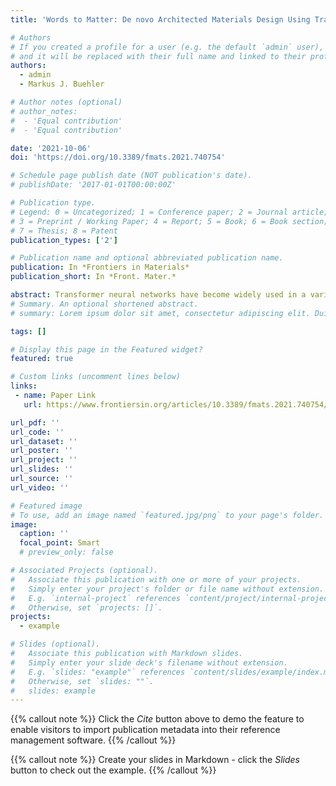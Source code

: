 ```yaml
---
title: 'Words to Matter: De novo Architected Materials Design Using Transformer Neural Networks'

# Authors
# If you created a profile for a user (e.g. the default `admin` user), write the username (folder name) here
# and it will be replaced with their full name and linked to their profile.
authors:
  - admin
  - Markus J. Buehler

# Author notes (optional)
# author_notes:
#  - 'Equal contribution'
#  - 'Equal contribution'

date: '2021-10-06'
doi: 'https://doi.org/10.3389/fmats.2021.740754'

# Schedule page publish date (NOT publication's date).
# publishDate: '2017-01-01T00:00:00Z'

# Publication type.
# Legend: 0 = Uncategorized; 1 = Conference paper; 2 = Journal article;
# 3 = Preprint / Working Paper; 4 = Report; 5 = Book; 6 = Book section;
# 7 = Thesis; 8 = Patent
publication_types: ['2']

# Publication name and optional abbreviated publication name.
publication: In *Frontiers in Materials*
publication_short: In *Front. Mater.*

abstract: Transformer neural networks have become widely used in a variety of AI applications, enabling significant advances in Natural Language Processing (NLP) and computer vision. Here we demonstrate the use of transformer neural networks in the de novo design of architected materials using a unique approach based on text input that enables the design to be directed by descriptive text, such as “a regular lattice of steel”. Since transformer neural nets enable the conversion of data from distinct forms into one another, including text into images, such methods have the potential to be used as a natural-language-driven tool to develop complex materials designs. In this study we use the Contrastive Language-Image Pre-Training (CLIP) and VQGAN neural networks in an iterative process to generate images that reflect text prompt driven materials designs. We then use the resulting images to generate three-dimensional models that can be realized using additive manufacturing, resulting in physical samples of these text-based materials. We present several such word-to-matter examples, and analyze 3D printed material specimen through associated additional finite element analysis, especially focused on mechanical properties including mechanism design. As an emerging new field, such language-based design approaches can have profound impact, including the use of transformer neural nets to generate machine code for 3D printing, optimization of processing conditions, and other end-to-end design environments that intersect directly with human language.
# Summary. An optional shortened abstract.
# summary: Lorem ipsum dolor sit amet, consectetur adipiscing elit. Duis posuere tellus ac convallis placerat. Proin tincidunt magna sed ex sollicitudin condimentum.

tags: []

# Display this page in the Featured widget?
featured: true

# Custom links (uncomment lines below)
links:
 - name: Paper Link
   url: https://www.frontiersin.org/articles/10.3389/fmats.2021.740754/full

url_pdf: ''
url_code: ''
url_dataset: ''
url_poster: ''
url_project: ''
url_slides: ''
url_source: ''
url_video: ''

# Featured image
# To use, add an image named `featured.jpg/png` to your page's folder.
image:
  caption: ''
  focal_point: Smart
  # preview_only: false

# Associated Projects (optional).
#   Associate this publication with one or more of your projects.
#   Simply enter your project's folder or file name without extension.
#   E.g. `internal-project` references `content/project/internal-project/index.md`.
#   Otherwise, set `projects: []`.
projects:
  - example

# Slides (optional).
#   Associate this publication with Markdown slides.
#   Simply enter your slide deck's filename without extension.
#   E.g. `slides: "example"` references `content/slides/example/index.md`.
#   Otherwise, set `slides: ""`.
#   slides: example
---
```


{{% callout note %}}
Click the _Cite_ button above to demo the feature to enable visitors to import publication metadata into their reference management software.
{{% /callout %}}

{{% callout note %}}
Create your slides in Markdown - click the _Slides_ button to check out the example.
{{% /callout %}}

